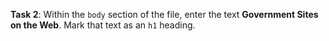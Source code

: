 **Task 2**: Within the `body` section of the file, enter the text **Government Sites on the Web**. Mark that text as an `h1` heading.
